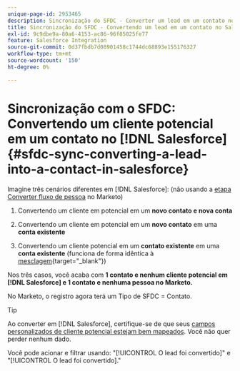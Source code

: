 ```yaml
---
unique-page-id: 2953465
description: Sincronização do SFDC - Converter um lead em um contato no Salesforce - Documentação do Marketo - Documentação do produto
title: Sincronização do SFDC - Convertendo um lead em um contato no Salesforce
exl-id: 9c9dbe9a-80a6-4153-ac86-96f85025fe77
feature: Salesforce Integration
source-git-commit: 0d37fbdb7d08901458c1744dc68893e155176327
workflow-type: tm+mt
source-wordcount: '150'
ht-degree: 0%

---
```


# Sincronização com o SFDC: Convertendo um cliente potencial em um contato no [!DNL Salesforce] {#sfdc-sync-converting-a-lead-into-a-contact-in-salesforce}

Imagine três cenários diferentes em [!DNL Salesforce]: (não usando a [etapa Converter fluxo de pessoa](/help/marketo/product-docs/core-marketo-concepts/smart-campaigns/flow-actions/convert-person.md) no Marketo)

1. Convertendo um cliente em potencial em um **novo contato e nova conta**
1. Convertendo um cliente em potencial em um **novo contato** em uma **conta existente**

1. Convertendo um cliente potencial em um **contato existente** em uma **conta existente** (funciona de forma idêntica à [mesclagem](/help/marketo/product-docs/crm-sync/salesforce-sync/sfdc-sync-details/sfdc-sync-merging-a-lead-contact-person.md){target="_blank"})

Nos três casos, você acaba com **1 contato e nenhum cliente potencial em [!DNL Salesforce] e 1 contato e nenhuma pessoa no Marketo.**

No Marketo, o registro agora terá um Tipo de SFDC = Contato.

>[!TIP]
>
>Ao converter em [!DNL Salesforce], certifique-se de que seus [campos personalizados de cliente potencial estejam bem mapeados](https://help.salesforce.com/apex/HTViewHelpDoc?id=customize_mapleads.htm). Você não quer perder nenhum dado.

Você pode acionar e filtrar usando: &quot;[!UICONTROL O lead foi convertido]&quot; e &quot;[!UICONTROL O lead foi convertido].&quot;
